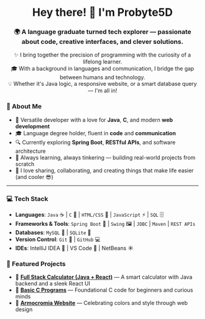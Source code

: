 <h1 align="center">Hey there! 👋 I'm Probyte5D</h1>
<h3 align="center">🌍 A language graduate turned tech explorer — passionate about code, creative interfaces, and clever solutions.</h3>

<p align="center">
✨ I bring together the precision of programming with the curiosity of a lifelong learner.<br>
🎓 With a background in languages and communication, I bridge the gap between humans and technology.<br>
💡 Whether it's Java logic, a responsive website, or a smart database query — I'm all in!
</p>


### 🚀 About Me

- 💼 Versatile developer with a love for **Java**, **C**, and modern **web development**
- 🎓 Language degree holder, fluent in **code** and **communication**
- 🔍 Currently exploring **Spring Boot**, **RESTful APIs**, and software architecture
- 🧠 Always learning, always tinkering — building real-world projects from scratch
- 🤝 I love sharing, collaborating, and creating things that make life easier (and cooler 😎)

---

### 💻 Tech Stack

- **Languages**: `Java` ☕ | `C` 🔧 | `HTML/CSS` 🎨 | `JavaScript` ⚡ | `SQL` 🗄️  
- **Frameworks & Tools**: `Spring Boot` 🌱 | `Swing` 🖼️ | `JDBC` | `Maven` | `REST APIs`  
- **Databases**: `MySQL` 🐬 | `SQLite` 📄  
- **Version Control**: `Git` 🔁 | `GitHub` 💻  
- **IDEs**: IntelliJ IDEA 🧠 | VS Code 💙 | NetBeans ☀️  

### 🌟 Featured Projects

- 🔢 [**Full Stack Calculator (Java + React)**](https://github.com/Probyte5D/Calcolatrice-FullStack_Java_React) — A smart calculator with Java backend and a sleek React UI     
- 🧮 [**Basic C Programs**](https://github.com/Probyte5D/Basic-C-programs) — Foundational C code for beginners and curious minds  
- 🎨 [**Armocromia Website**](https://github.com/Probyte5D/Armocromia-website) — Celebrating colors and style through web design  
